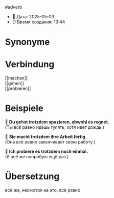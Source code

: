 #adverb
- 📍 Дата: 2025-05-03
- ⏰ Время создания: 13:44
# Synonyme

# Verbindung 
[[machen]]  
[[gehen]]  
[[probieren]]
# Beispiele
🔹 **Du gehst trotzdem spazieren, obwohl es regnet.**  
(Ты всё равно идёшь гулять, хотя идёт дождь.)

🔹 **Sie macht trotzdem ihre Arbeit fertig.**  
(Она всё равно заканчивает свою работу.)

🔹 **Ich probiere es trotzdem noch einmal.**  
(Я всё же попробую ещё раз.)
# Übersetzung
всё же, несмотря на это, всё равно